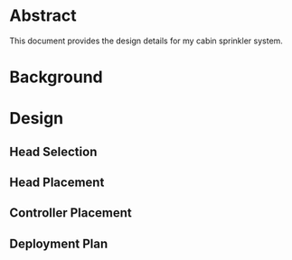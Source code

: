 # Abstract

This document provides the design details for my cabin sprinkler system.

# Background

# Design

## Head Selection

## Head Placement

## Controller Placement

## Deployment Plan

